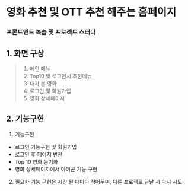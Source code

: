 # 영화 추천 및 OTT 추천 해주는 홈페이지

### 프론트엔드 복습 및 프로젝트 스터디

## 1. 화면 구상
>  1) 메인 메뉴
>  2) Top10 및 로그인시 추천메뉴
>  3) 내가 본 영화
>  4) 로그인 및 회원가입
>  5) 영화 상세페이지


## 2. 기능구현

1) 기능구현
  - 로그인 기능구현 및 회원가입
  - 로그인 후 페이지 변환
  - Top 10 영화 동기화
  - 영화 상세페이지에서 아이콘 기능 구현

2) 필요한 기능 구현은 시간 될 때마다 적어두며, 다른 프로젝트 끝날 시 다시 시도
